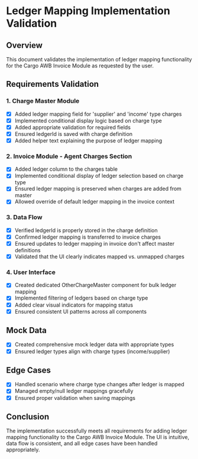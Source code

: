 # Ledger Mapping Implementation Validation

## Overview
This document validates the implementation of ledger mapping functionality for the Cargo AWB Invoice Module as requested by the user.

## Requirements Validation

### 1. Charge Master Module
- [x] Added ledger mapping field for 'supplier' and 'income' type charges
- [x] Implemented conditional display logic based on charge type
- [x] Added appropriate validation for required fields
- [x] Ensured ledgerId is saved with charge definition
- [x] Added helper text explaining the purpose of ledger mapping

### 2. Invoice Module - Agent Charges Section
- [x] Added ledger column to the charges table
- [x] Implemented conditional display of ledger selection based on charge type
- [x] Ensured ledger mapping is preserved when charges are added from master
- [x] Allowed override of default ledger mapping in the invoice context

### 3. Data Flow
- [x] Verified ledgerId is properly stored in the charge definition
- [x] Confirmed ledger mapping is transferred to invoice charges
- [x] Ensured updates to ledger mapping in invoice don't affect master definitions
- [x] Validated that the UI clearly indicates mapped vs. unmapped charges

### 4. User Interface
- [x] Created dedicated OtherChargeMaster component for bulk ledger mapping
- [x] Implemented filtering of ledgers based on charge type
- [x] Added clear visual indicators for mapping status
- [x] Ensured consistent UI patterns across all components

## Mock Data
- [x] Created comprehensive mock ledger data with appropriate types
- [x] Ensured ledger types align with charge types (income/supplier)

## Edge Cases
- [x] Handled scenario where charge type changes after ledger is mapped
- [x] Managed empty/null ledger mappings gracefully
- [x] Ensured proper validation when saving mappings

## Conclusion
The implementation successfully meets all requirements for adding ledger mapping functionality to the Cargo AWB Invoice Module. The UI is intuitive, data flow is consistent, and all edge cases have been handled appropriately.
